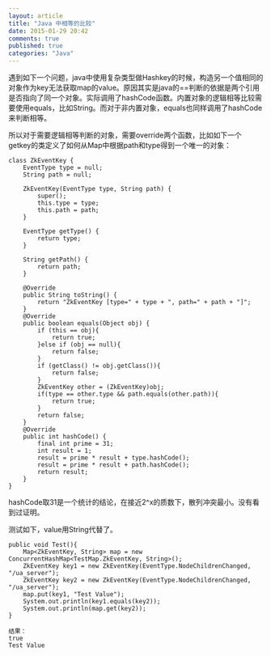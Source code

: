 ```yaml
---
layout: article
title: "Java 中相等的比较"
date: 2015-01-29 20:42
comments: true
published: true
categories: "Java"
---
```


  遇到如下一个问题，java中使用复杂类型做Hashkey的时候，构造另一个值相同的对象作为key无法获取map的value。原因其实是java的==判断的依据是两个引用是否指向了同一个对象。实际调用了hashCode函数。内置对象的逻辑相等比较需要使用equals，比如String。而对于非内置对象，equals也同样调用了hashCode来判断相等。

  所以对于需要逻辑相等判断的对象，需要override两个函数，比如如下一个getkey的类定义了如何从Map中根据path和type得到一个唯一的对象：

  	class ZkEventKey {
		EventType type = null;
		String path = null;
		
		ZkEventKey(EventType type, String path) {
			super();
			this.type = type;
			this.path = path;
		}
		
		EventType getType() {
			return type;
		}
		
		String getPath() {
			return path;
		}

		@Override
		public String toString() {
			return "ZkEventKey [type=" + type + ", path=" + path + "]";
		}
		@Override
		public boolean equals(Object obj) {
			if (this == obj){
				return true;
			}else if (obj == null){
				return false;
			}
			if (getClass() != obj.getClass()){
				return false;
			}
			ZkEventKey other = (ZkEventKey)obj;
			if(type == other.type && path.equals(other.path)){
				return true;
			}
			return false;
		}
		@Override
		public int hashCode() {
		    final int prime = 31;
	        int result = 1;
	        result = prime * result + type.hashCode(); 
	        result = prime * result + path.hashCode(); 
	        return result;
		}
	}

  hashCode取31是一个统计的结论，在接近2^x的质数下，散列冲突最小。没有看到过证明。

<!--more-->

  测试如下，value用String代替了。

	public void Test(){
		Map<ZkEventKey, String> map = new ConcurrentHashMap<TestMap.ZkEventKey, String>();
		ZkEventKey key1 = new ZkEventKey(EventType.NodeChildrenChanged, "/ua_server");
		ZkEventKey key2 = new ZkEventKey(EventType.NodeChildrenChanged, "/ua_server");
		map.put(key1, "Test Value");
		System.out.println(key1.equals(key2));
		System.out.println(map.get(key2));
	}

	结果：
	true
	Test Value




